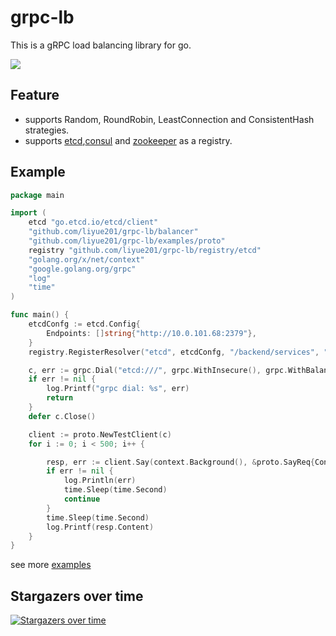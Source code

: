 # grpc-lb
This is a gRPC load balancing library for go.

 ![](/architecture.png)
 
## Feature
- supports Random, RoundRobin, LeastConnection and ConsistentHash strategies.
- supports [etcd](https://github.com/etcd-io/etcd),[consul](https://github.com/consul/consul) and [zookeeper](https://github.com/apache/zookeeper) as a registry.

## Example

``` go
package main

import (
	etcd "go.etcd.io/etcd/client"
	"github.com/liyue201/grpc-lb/balancer"
	"github.com/liyue201/grpc-lb/examples/proto"
	registry "github.com/liyue201/grpc-lb/registry/etcd"
	"golang.org/x/net/context"
	"google.golang.org/grpc"
	"log"
	"time"
)

func main() {
	etcdConfg := etcd.Config{
		Endpoints: []string{"http://10.0.101.68:2379"},
	}
	registry.RegisterResolver("etcd", etcdConfg, "/backend/services", "test", "1.0")

	c, err := grpc.Dial("etcd:///", grpc.WithInsecure(), grpc.WithBalancerName(balancer.RoundRobin))
	if err != nil {
		log.Printf("grpc dial: %s", err)
		return
	}
	defer c.Close()

	client := proto.NewTestClient(c)
	for i := 0; i < 500; i++ {

		resp, err := client.Say(context.Background(), &proto.SayReq{Content: "round robin"})
		if err != nil {
			log.Println(err)
			time.Sleep(time.Second)
			continue
		}
		time.Sleep(time.Second)
		log.Printf(resp.Content)
	}
}
```
see more [examples](/examples)


## Stargazers over time

[![Stargazers over time](https://starchart.cc/liyue201/grpc-lb.svg)](https://starchart.cc/liyue201/grpc-lb)

